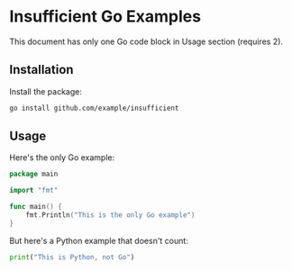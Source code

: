 # Insufficient Go Examples

This document has only one Go code block in Usage section (requires 2).

## Installation

Install the package:

```bash
go install github.com/example/insufficient
```

## Usage

Here's the only Go example:

```go
package main

import "fmt"

func main() {
    fmt.Println("This is the only Go example")
}
```

But here's a Python example that doesn't count:

```python
print("This is Python, not Go")
```

